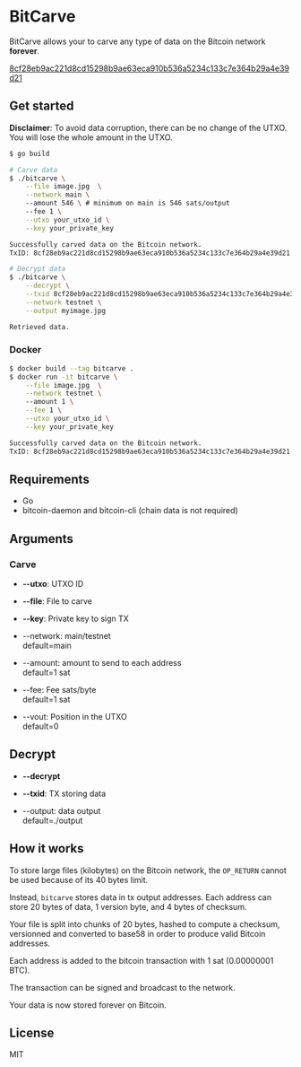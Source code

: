 # BitCarve
BitCarve allows your to carve any type of data on the Bitcoin network **forever**.

[8cf28eb9ac221d8cd15298b9ae63eca910b536a5234c133c7e364b29a4e39d21](https://www.blockchain.com/btc/tx/8cf28eb9ac221d8cd15298b9ae63eca910b536a5234c133c7e364b29a4e39d21)
## Get started

**Disclaimer**: To avoid data corruption, there can be no change of the UTXO. You will lose the whole amount in the UTXO.  

```bash
$ go build

# Carve data
$ ./bitcarve \
    --file image.jpg  \
    --network main \ 
    --amount 546 \ # minimum on main is 546 sats/output
    --fee 1 \
    --utxo your_utxo_id \
    --key your_private_key

Successfully carved data on the Bitcoin network.
TxID: 8cf28eb9ac221d8cd15298b9ae63eca910b536a5234c133c7e364b29a4e39d21

# Decrypt data
$ ./bitcarve \
    --decrypt \
    --txid 8cf28eb9ac221d8cd15298b9ae63eca910b536a5234c133c7e364b29a4e39d21 \
    --network testnet \
    --output myimage.jpg

Retrieved data.
```

### Docker

```bash
$ docker build --tag bitcarve .
$ docker run -it bitcarve \
    --file image.jpg  \
    --network testnet \ 
    --amount 1 \
    --fee 1 \
    --utxo your_utxo_id \
    --key your_private_key

Successfully carved data on the Bitcoin network.
TxID: 8cf28eb9ac221d8cd15298b9ae63eca910b536a5234c133c7e364b29a4e39d21
```

## Requirements
* Go
* bitcoin-daemon and bitcoin-cli (chain data is not required)

## Arguments
### Carve
* **--utxo**: UTXO ID  

* **--file**: File to carve

* **--key**: Private key to sign TX

* --network: main/testnet  
    default=main

* --amount: amount to send to each address  
    default=1 sat

* --fee: Fee sats/byte  
    default=1 sat


* --vout: Position in the UTXO  
    default=0


## Decrypt
* **--decrypt**  

* **--txid**: TX storing data  

* --output: data output  
    default=./output

## How it works

To store large files (kilobytes) on the Bitcoin network, the `OP_RETURN` cannot be used because of its 40 bytes limit.

Instead, `bitcarve` stores data in tx output addresses. Each address can store 20 bytes of data, 1 version byte, and 4 bytes of checksum.   

Your file is split into chunks of 20 bytes, hashed to compute a checksum, versionned and converted to base58 in order to produce valid Bitcoin addresses.

Each address is added to the bitcoin transaction with 1 sat (0.00000001 BTC).

The transaction can be signed and broadcast to the network.

Your data is now stored forever on Bitcoin.

## License

MIT
